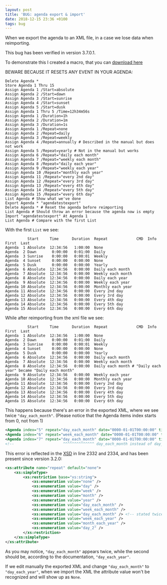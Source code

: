 ```yaml
---
layout: post
title: 'BUG: agenda export & import'
date: 2018-12-15 23:36 +0100
tags: bug
---
```

When we export the agenda to an XML file, in a case we lose data when reimporting.

This bug has been verified in version 3.7.0.1.

To demonstrate this I created a macro, that you can [download here](/assets/Agenda-bug-testing.xml)

BEWARE BECAUSE IT RESETS ANY EVENT IN YOUR AGENDA:

````
Delete Agenda *
Store Agenda 1 Thru 15
Assign Agenda 1 /Start=absolute
Assign Agenda 2 /Start=dawn
Assign Agenda 3 /Start=sunrise
Assign Agenda 4 /Start=sunset
Assign Agenda 5 /Start=dusk
Assign Agenda 1 Thru 5 /Time=12h34m56s
Assign Agenda 1 /Duration=1h
Assign Agenda 2 /Duration=1m
Assign Agenda 3 /Duration=1s
Assign Agenda 1 /Repeat=none
Assign Agenda 2 /Repeat=daily
Assign Agenda 3 /Repeat=weekly
Assign Agenda 4 /Repeat=annually # Described in the manual but does not work
Assign Agenda 5 /Repeat=yearly # Not in the manual but works
Assign Agenda 6 /Repeat="daily each month"
Assign Agenda 7 /Repeat="weekly each month"
Assign Agenda 8 /Repeat="daily each year"
Assign Agenda 9 /Repeat="weekly each year"
Assign Agenda 10 /Repeat="monthly each year"
Assign Agenda 11 /Repeat="every 2nd day"
Assign Agenda 12 /Repeat="every 3rd day"
Assign Agenda 13 /Repeat="every 4th day"
Assign Agenda 14 /Repeat="every 5th day"
Assign Agenda 15 /Repeat="every 6th day"
List Agenda # Show what we've done
Export Agenda * "agendatestexport"
Delete Agenda * # Reset the agenda before reimporting
List Agenda # Should throw an error because the agenda now is empty
Import "agendatestexport" At Agenda 1
List Agenda # Compare with the first List
````

With the first `List` we see:
````
          Start     Time      Duration  Repeat             CMD  Info  First  Last  
Agenda  1 Absolute  12:34:56   1:00:00  None
Agenda  2 Dawn       0:00:00   0:01:00  Daily
Agenda  3 Sunrise    0:00:00   0:00:01  Weekly
Agenda  4 Sunset     0:00:00   0:00:00  None
Agenda  5 Dusk       0:00:00   0:00:00  Yearly
Agenda  6 Absolute  12:34:56   0:00:00  Daily each month
Agenda  7 Absolute  12:34:56   0:00:00  Weekly each month
Agenda  8 Absolute  12:34:56   0:00:00  Daily each year
Agenda  9 Absolute  12:34:56   0:00:00  Weekly each year
Agenda 10 Absolute  12:34:56   0:00:00  Monthly each year
Agenda 11 Absolute  12:34:56   0:00:00  Every 2nd day
Agenda 12 Absolute  12:34:56   0:00:00  Every 3rd day
Agenda 13 Absolute  12:34:56   0:00:00  Every 4th day
Agenda 14 Absolute  12:34:56   0:00:00  Every 5th day
Agenda 15 Absolute  12:34:56   0:00:00  Every 6th day
````

While after reimporting from the xml file we see:
````
          Start     Time      Duration  Repeat             CMD  Info  First  Last  
Agenda  1 Absolute  12:34:56   1:00:00  None
Agenda  2 Dawn       0:00:00   0:01:00  Daily
Agenda  3 Sunrise    0:00:00   0:00:01  Weekly
Agenda  4 Sunset     0:00:00   0:00:00  None
Agenda  5 Dusk       0:00:00   0:00:00  Yearly
Agenda  6 Absolute  12:34:56   0:00:00  Daily each month
Agenda  7 Absolute  12:34:56   0:00:00  Weekly each month
Agenda  8 Absolute  12:34:56   0:00:00  Daily each month # "Daily each year" became "Daily each month"
Agenda  9 Absolute  12:34:56   0:00:00  Weekly each year
Agenda 10 Absolute  12:34:56   0:00:00  Monthly each year
Agenda 11 Absolute  12:34:56   0:00:00  Every 2nd day
Agenda 12 Absolute  12:34:56   0:00:00  Every 3rd day
Agenda 13 Absolute  12:34:56   0:00:00  Every 4th day
Agenda 14 Absolute  12:34:56   0:00:00  Every 5th day
Agenda 15 Absolute  12:34:56   0:00:00  Every 6th day
````
This happens because there's an error in the exported XML, where we see twice `"day_each_month"`.
(Please notice that the Agenda items index starts from 0, not from 1)
````xml
<Agenda index="5" repeat="day_each_month" date="0000-01-01T00:00:00" time="0" duration="0" special_time="absolute" />
<Agenda index="6" repeat="week_each_month" date="0000-01-01T00:00:00" time="0" duration="0" special_time="absolute" />
<Agenda index="7" repeat="day_each_month" date="0000-01-01T00:00:00" time="0" duration="0" special_time="absolute" />
<!--                      ^^^^^^^^^^^^^^ day_each_month instead of day_each_year                                  -->
````
This error is reflected in the [XSD](http://schemas.malighting.de/grandma2/xml/3.7.0/MA.xsd) in line 2332 and 2334, and has been present since version 3.2.0:
````xml
<xs:attribute name="repeat" default="none">
	<xs:simpleType>
		<xs:restriction base="xs:string">
			<xs:enumeration value="none" />
			<xs:enumeration value="day" />
			<xs:enumeration value="week" />
			<xs:enumeration value="month" />
			<xs:enumeration value="year" />
			<xs:enumeration value="day_each_month" />
			<xs:enumeration value="week_each_month" />
			<xs:enumeration value="day_each_month" /> <!-- stated twice -->
			<xs:enumeration value="week_each_year" />
			<xs:enumeration value="month_each_year" />
			<xs:enumeration value="day_2" />
		</xs:restriction>
	</xs:simpleType>
</xs:attribute>
````
As you may notice, `"day_each_month"` appears twice, while the second should be, according to the documentation, `"day_each_year"`.

If we edit manually the exported XML and change `"day_each_month"` to `"day_each_year"`, when we import the XML the attribute value won't be recognized and will show up as `None`.
